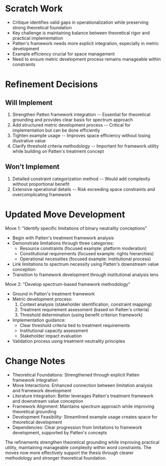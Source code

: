 # Scratch Work
- Critique identifies valid gaps in operationalization while preserving strong theoretical foundation
- Key challenge is maintaining balance between theoretical rigor and practical implementation
- Patten's framework needs more explicit integration, especially in metric development
- Example efficiency crucial for space management
- Need to ensure metric development process remains manageable within constraints

# Refinement Decisions

## Will Implement
1. Strengthen Patten framework integration -- Essential for theoretical grounding and provides clear basis for spectrum approach
2. Add structured metric development process -- Critical for implementation but can be done efficiently
3. Tighten example usage -- Improves space efficiency without losing illustrative value
4. Clarify threshold criteria methodology -- Important for framework utility while building on Patten's treatment concept

## Won't Implement
1. Detailed constraint categorization method -- Would add complexity without proportional benefit
2. Extensive operational details -- Risk exceeding space constraints and overcomplicating framework

# Updated Move Development

Move 1: "Identify specific limitations of binary neutrality conceptions"
- Begin with Patten's treatment framework analysis
- Demonstrate limitations through three categories:
  - Resource constraints (focused example: platform moderation)
  - Constitutional requirements (focused example: rights hierarchies)
  - Operational necessities (focused example: institutional process)
- Link limitations to spectrum necessity using Patten's downstream value conception
- Transition to framework development through institutional analysis lens

Move 2: "Develop spectrum-based framework methodology"
- Ground in Patten's treatment framework
- Metric development process:
  1. Context analysis (stakeholder identification, constraint mapping)
  2. Treatment requirement assessment (based on Patten's criteria)
  3. Threshold determination (using benefit criterion framework)
- Implementation guidance:
  - Clear threshold criteria tied to treatment requirements
  - Institutional capacity assessment
  - Stakeholder impact evaluation
- Validation process using treatment neutrality principles

# Change Notes
- Theoretical Foundations: Strengthened through explicit Patten framework integration
- Move Interactions: Enhanced connection between limitation analysis and framework development
- Literature Integration: Better leverages Patten's treatment framework and downstream value conception
- Framework Alignment: Maintains spectrum approach while improving theoretical grounding
- Development Feasibility: Streamlined example usage creates space for theoretical development
- Dependencies: Clear progression from limitations to framework development, supported by Patten's concepts

The refinements strengthen theoretical grounding while improving practical utility, maintaining manageable complexity within word constraints. The moves now more effectively support the thesis through clearer methodology and stronger theoretical foundation.